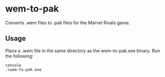 # wem-to-pak

Converts .wem files to .pak files for the Marvel Rivals game.

## Usage

Place a .wem file in the same directory as the wem-to-pak.exe binary.
Run the following:

```
console
.\wem-to-pak.exe
```